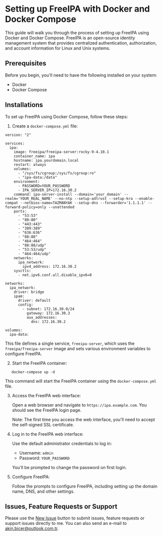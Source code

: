 # Setting up FreeIPA with Docker and Docker Compose

This guide will walk you through the process of setting up FreeIPA using Docker and Docker Compose. FreeIPA is an open-source identity management system that provides centralized authentication, authorization, and account information for Linux and Unix systems.

## Prerequisites

Before you begin, you'll need to have the following installed on your system:

- Docker
- Docker Compose

## Installations

To set up FreeIPA using Docker Compose, follow these steps:

1. Create a `docker-compose.yml` file:

```
version: "2"

services:
  ipa:
    image: freeipa/freeipa-server:rocky-9-4.10.1
    container_name: ipa
    hostname: ipa.yourdomain.local
    restart: always
    volumes:
      - "/sys/fs/cgroup:/sys/fs/cgroup:ro"
      - "ipa-data:/data"
    environment:
      - PASSWORD=YOUR_PASSWORD
      - IPA_SERVER_IP=172.16.30.2
    command: ipa-server-install --domain='your_domain' --realm='YOUR_REAL_NAME' --no-ntp --setup-adtrust --setup-kra --enable-compat --netbios-name=TAZMANYAK --setup-dns --forwarder='1.1.1.1' --forward-policy=only --unattended
    ports:
      - "53:53"
      - "80:80"
      - "443:443"
      - "389:389"
      - "636:636"
      - "88:88"
      - "464:464"
      - "88:88/udp"
      - "53:53/udp"
      - "464:464/udp"
    networks:
      ipa_network:
        ipv4_address: 172.16.30.2
    sysctls:
      - net.ipv6.conf.all.disable_ipv6=0
      
networks:
  ipa_network:
    driver: bridge
    ipam:
      driver: default
      config:
        - subnet: 172.16.30.0/24
          gateway: 172.16.30.3
          aux_addresses:
            dns: 172.16.30.2

volumes:
  ipa-data:
```

   This file defines a single service, `freeipa-server`, which uses the `freeipa/freeipa-server` image and sets various environment variables to configure FreeIPA.

2. Start the FreeIPA container:

```
   docker-compose up -d
```

   This command will start the FreeIPA container using the `docker-compose.yml` file.

3. Access the FreeIPA web interface:

   Open a web browser and navigate to `https://ipa.example.com`. You should see the FreeIPA login page.

   Note: The first time you access the web interface, you'll need to accept the self-signed SSL certificate.

4. Log in to the FreeIPA web interface:

   Use the default administrator credentials to log in:

   - Username: `admin`
   - Password: `YOUR_PASSWORD`

   You'll be prompted to change the password on first login.

5. Configure FreeIPA:

   Follow the prompts to configure FreeIPA, including setting up the domain name, DNS, and other settings.

## Issues, Feature Requests or Support
Please use the [New Issue](https://github.com/akinbicer/docker-freeipa/issues/new) button to submit issues, feature requests or support issues directly to me. You can also send an e-mail to akin.bicer@outlook.com.tr.

